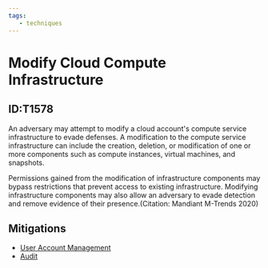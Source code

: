 ```yaml
---
tags:
   - techniques
---
```

# Modify Cloud Compute Infrastructure
## ID:T1578
An adversary may attempt to modify a cloud account's compute service infrastructure to evade defenses. A modification to the compute service infrastructure can include the creation, deletion, or modification of one or more components such as compute instances, virtual machines, and snapshots.

Permissions gained from the modification of infrastructure components may bypass restrictions that prevent access to existing infrastructure. Modifying infrastructure components may also allow an adversary to evade detection and remove evidence of their presence.(Citation: Mandiant M-Trends 2020)
## Mitigations
* [User Account Management](/mitre/mitigations/M1018)
* [Audit](/mitre/mitigations/M1047)
